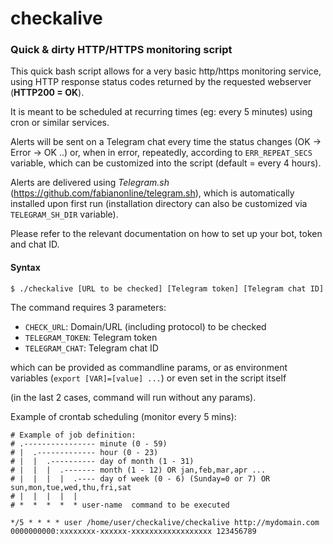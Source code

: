 # checkalive
### Quick &amp; dirty HTTP/HTTPS monitoring script

This quick bash script allows for a very basic http/https monitoring service, using HTTP response status codes returned by the requested webserver (**HTTP200 = OK**).

It is meant to be scheduled at recurring times (eg: every 5 minutes) using cron or similar services.

Alerts will be sent on a Telegram chat every time the status changes (OK -> Error -> OK ..) or, when in error, repeatedly, according to ``ERR_REPEAT_SECS`` variable, which can be customized into the script (default = every 4 hours).

Alerts are delivered using *Telegram.sh* (https://github.com/fabianonline/telegram.sh), which is automatically installed upon first run (installation directory can also be customized via ``TELEGRAM_SH_DIR`` variable).

Please refer to the relevant documentation on how to set up your bot, token and chat ID.

#### Syntax
```$ ./checkalive [URL to be checked] [Telegram token] [Telegram chat ID]```

The command requires 3 parameters:
- ``CHECK_URL``: Domain/URL (including protocol) to be checked
- ``TELEGRAM_TOKEN``: Telegram token
- ``TELEGRAM_CHAT``: Telegram chat ID

which can be provided as commandline params, or as environment variables (``export [VAR]=[value] ...``) or even set in the script itself

(in the last 2 cases, command will run without any params).

Example of crontab scheduling (monitor every 5 mins):
```
# Example of job definition:
# .---------------- minute (0 - 59)
# |  .------------- hour (0 - 23)
# |  |  .---------- day of month (1 - 31)
# |  |  |  .------- month (1 - 12) OR jan,feb,mar,apr ...
# |  |  |  |  .---- day of week (0 - 6) (Sunday=0 or 7) OR sun,mon,tue,wed,thu,fri,sat
# |  |  |  |  |
# *  *  *  *  * user-name  command to be executed

*/5 * * * * user /home/user/checkalive/checkalive http://mydomain.com 0000000000:xxxxxxxx-xxxxxx-xxxxxxxxxxxxxxxxxx 123456789
```
